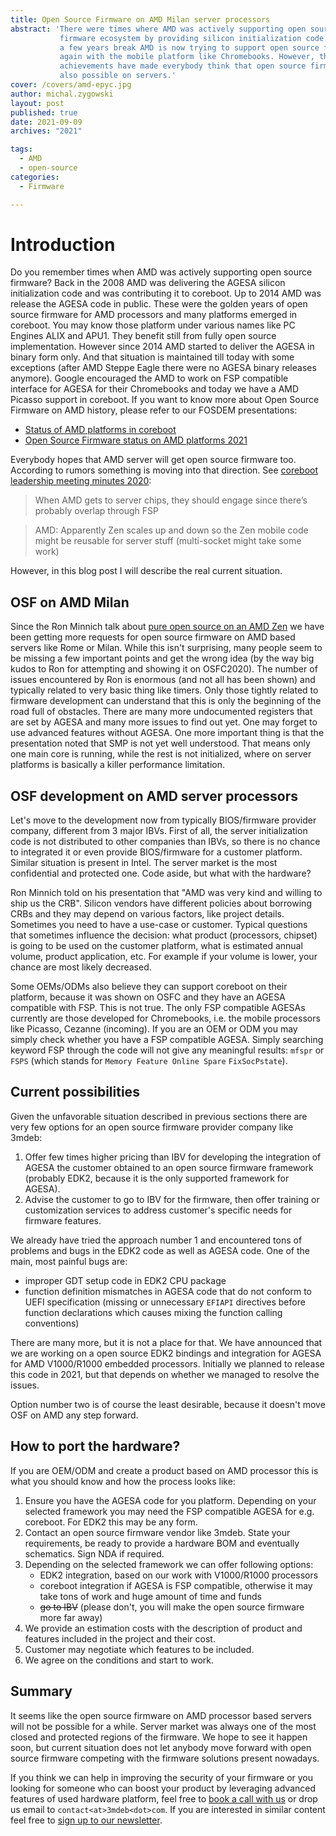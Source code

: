 ```yaml
---
title: Open Source Firmware on AMD Milan server processors
abstract: 'There were times where AMD was actively supporting open source
           firmware ecosystem by providing silicon initialization code. With
           a few years break AMD is now trying to support open source firmware
           again with the mobile platform like Chromebooks. However, the recent
           achievements have made everybody think that open source firmware is
           also possible on servers.'
cover: /covers/amd-epyc.jpg
author: michal.zygowski
layout: post
published: true
date: 2021-09-09
archives: "2021"

tags:
  - AMD
  - open-source
categories:
  - Firmware

---
```


# Introduction

Do you remember times when AMD was actively supporting open source firmware?
Back in the 2008 AMD was delivering the AGESA silicon initialization code and
was contributing it to coreboot. Up to 2014 AMD was release the AGESA code in
public. These were the golden years of open source firmware for AMD processors
and many platforms emerged in coreboot. You may know those platform under
various names like PC Engines ALIX and APU1. They benefit still from fully open
source implementation. However since 2014 AMD started to deliver the AGESA in
binary form only. And that situation is maintained till today with some
exceptions (after AMD Steppe Eagle there were no AGESA binary releases
anymore). Google encouraged the AMD to work on FSP compatible interface for
AGESA for their Chromebooks and today we have a AMD Picasso support in
coreboot. If you want to know more about Open Source Firmware on AMD history,
please refer to our FOSDEM presentations:

* [Status of AMD platforms in coreboot](https://video.fosdem.org/2020/K.4.401/coreboot_amd.mp4)
* [Open Source Firmware status on AMD platforms 2021](https://video.fosdem.org/2021/D.firmware/firmware_osfsoap2.mp4)

Everybody hopes that AMD server will get open source firmware too. According to
rumors something is moving into that direction. See
[coreboot leadership meeting minutes 2020](https://docs.google.com/document/d/1sYmonZnZxZ-CA49clOjNs7zewR_2Mdm9eMfxka0v5i0/):

> When AMD gets to server chips, they should engage since there’s probably
> overlap through FSP

> AMD: Apparently Zen scales up and down so the Zen mobile code might be
> reusable for server stuff (multi-socket might take some work)

However, in this blog post I will describe the real current situation.

## OSF on AMD Milan

Since the Ron Minnich talk about [pure open source on an AMD Zen](https://vimeo.com/488147337)
we have been getting more requests for open source firmware on AMD based
servers like Rome or Milan. While this isn't surprising, many people seem to be
missing a few important points and get the wrong idea (by the way big kudos to
Ron for attempting and showing it on OSFC2020). The number of issues
encountered by Ron is enormous (and not all has been shown) and typically
related to very basic thing like timers. Only those tightly related to firmware
development can understand that this is only the beginning of the road full of
obstacles. There are many more undocumented registers that are set by AGESA and
many more issues to find out yet. One may forget to use advanced features
without AGESA. One more important thing is that the presentation noted that SMP
is not yet well understood. That means only one main core is running, while the
rest is not initialized, where on server platforms is basically a killer
performance limitation.

## OSF development on AMD server processors

Let's move to the development now from typically BIOS/firmware provider
company, different from 3 major IBVs. First of all, the server initialization
code is not distributed to other companies than IBVs, so there is no chance to
integrated it or even provide BIOS/firmware for a customer platform. Similar
situation is present in Intel. The server market is the most confidential and
protected one. Code aside, but what with the hardware?

Ron Minnich told on his presentation that "AMD was very kind and willing to
ship us the CRB". Silicon vendors have different policies about borrowing CRBs
and they may depend on various factors, like project details. Sometimes you
need to have a use-case or customer. Typical questions that sometimes
influence the decision: what product (processors, chipset) is going to be used
on the customer platform, what is estimated annual volume, product application,
etc. For example if your volume is lower, your chance are most likely
decreased.

Some OEMs/ODMs also believe they can support coreboot on their platform,
because it was shown on OSFC and they have an AGESA compatible with FSP. This
is not true. The only FSP compatible AGESAs currently are those developed for
Chromebooks, i.e. the mobile processors like Picasso, Cezanne (incoming). If
you are an OEM or ODM you may simply check whether you have a FSP compatible
AGESA. Simply searching keyword FSP through the code will not give any
meaningful results: `mfspr` or `FSPS` (which stands for
`Memory Feature Online Spare` `FixSocPstate`).

## Current possibilities

Given the unfavorable situation described in previous sections there are very
few options for an open source firmware provider company like 3mdeb:

1. Offer few times higher pricing than IBV for developing the integration of
   AGESA the customer obtained to an open source firmware framework (probably
   EDK2, because it is the only supported framework for AGESA).
2. Advise the customer to go to IBV for the firmware, then offer training or
   customization services to address customer's specific needs for firmware
   features.

We already have tried the approach number 1 and encountered tons of problems
and bugs in the EDK2 code as well as AGESA code. One of the main, most painful
bugs are:

* improper GDT setup code in EDK2 CPU package
* function definition mismatches in AGESA code that do not conform to UEFI
  specification (missing or unnecessary `EFIAPI` directives before function
  declarations which causes mixing the function calling conventions)

There are many more, but it is not a place for that. We have announced that we
are working on a open source EDK2 bindings and integration for AGESA for AMD
V1000/R1000 embedded processors. Initially we planned to release this code in
2021, but that depends on whether we managed to resolve the issues.

Option number two is of course the least desirable, because it doesn't move OSF
on AMD any step forward.

## How to port the hardware?

If you are OEM/ODM and create a product based on AMD processor this is what you
should know and how the process looks like:

1. Ensure you have the AGESA code for you platform. Depending on your selected
   framework you may need the FSP compatible AGESA for e.g. coreboot. For EDK2
   this may be any form.
2. Contact an open source firmware vendor like 3mdeb.
   State your requirements, be ready to provide a hardware BOM and eventually
   schematics. Sign NDA if required.
3. Depending on the selected framework we can offer following options:
   - EDK2 integration, based on our work with V1000/R1000 processors
   - coreboot integration if AGESA is FSP compatible, otherwise it may take
     tons of work and huge amount of time and funds
   - ~~go to IBV~~ (please don't, you will make the open source firmware more
     far away)
4. We provide an estimation costs with the description of product and features
   included in the project and their cost.
5. Customer may negotiate which features to be included.
6. We agree on the conditions and start to work.

## Summary

It seems like the open source firmware on AMD processor based servers will not
be possible for a while. Server market was always one of the most closed and
protected regions of the firmware. We hope to see it happen soon, but current
situation does not let anybody move forward with open source firmware competing
with the firmware solutions present nowadays.

If you think we can help in improving the security of your firmware or you
looking for someone who can boost your product by leveraging advanced features
of used hardware platform, feel free to [book a call with us](https://calendly.com/3mdeb/consulting-remote-meeting)
or drop us email to `contact<at>3mdeb<dot>com`. If you are interested in similar
content feel free to [sign up to our newsletter](https://newsletter.3mdeb.com/subscription/PW6XnCeK6).
